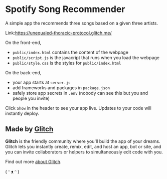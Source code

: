 # Spotify Song Recommender

A simple app the recommends three songs based on a given three artists.

Link:https://unequaled-thoracic-protocol.glitch.me/




On the front-end,

- `public/index.html` contains the content of the webpage
- `public/script.js` is the javacript that runs when you load the webpage
- `public/style.css` is the styles for `public/index.html`

On the back-end,

- your app starts at `server.js`
- add frameworks and packages in `package.json`
- safely store app secrets in `.env` (nobody can see this but you and people you invite)

Click `Show` in the header to see your app live. Updates to your code will instantly deploy.


## Made by [Glitch](https://glitch.com/)

**Glitch** is the friendly community where you'll build the app of your dreams. Glitch lets you instantly create, remix, edit, and host an app, bot or site, and you can invite collaborators or helpers to simultaneously edit code with you.

Find out more [about Glitch](https://glitch.com/about).

( ᵔ ᴥ ᵔ )
